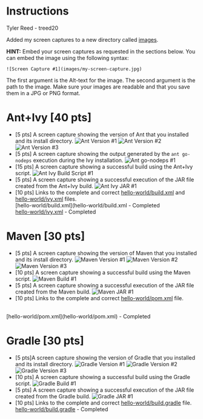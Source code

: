 # Instructions
Tyler Reed - treed20

Added my screen captures to a new directory called [images](images).

**HINT:** Embed your screen captures as requested in the sections below. You can embed the image using the following syntax:

```
![Screen Capture #1](images/my-screen-capture.jpg)
```

The first argument is the Alt-text for the image. The second argument is the path to the image. Make sure your images are readable and that you save them in a JPG or PNG format.

# Ant+Ivy [40 pts]
- [5 pts] A screen capture showing the version of Ant that you installed and its install directory.
![Ant Version #1](images/ant-version-cmd.jpg)
![Ant Version #2](images/ant-install-directory-cmd.jpg)
![Ant Version #3](images/ant-install-directory-explorer.jpg)
- [5 pts] A screen capture showing the output generated by the `ant go-nodeps` execution during the Ivy installation.
![Ant go-nodeps #1](images/ant-go-nodeps-cmd.jpg)
- [15 pts] A screen capture showing a successful build using the Ant+Ivy script.
![Ant Ivy Build Script #1](images/ant-ivy-build-script.jpg)
- [5 pts] A screen capture showing a successful execution of the JAR file created from the Ant+Ivy build.
![Ant Ivy JAR #1](images/ant-ivy-jar-exec.jpg)
- [10 pts] Links to the complete and correct [hello-world/build.xml](hello-world/build.xml) and [hello-world/ivy.xml](hello-world/ivy.xml) files.<br>
[hello-world/build.xml](hello-world/build.xml - Completed <br>
[hello-world/ivy.xml](hello-world/ivy.xml) - Completed

# Maven [30 pts]
- [5 pts] A screen capture showing the version of Maven that you installed and its install directory.
![Maven Version #1](images/mvn-version-cmd.jpg)
![Maven Version #2](images/mvn-install-directory-cmd.jpg)
![Maven Version #3](images/mvn-install-directory-explorer.jpg)
- [10 pts] A screen capture showing a successful build using the Maven script.
![Maven Build #1](images/mvn-clean-package-cmd.jpg)
- [5 pts] A screen capture showing a successful execution of the JAR file created from the Maven build.
![Maven JAR #1](images/mvn-jar-exec.jpg)
- [10 pts] Links to the complete and correct [hello-world/pom.xml](hello-world/pom.xml) file.
<br>
[hello-world/pom.xml](hello-world/pom.xml) - Completed

# Gradle [30 pts]
- [5 pts]A screen capture showing the version of Gradle that you installed and its install directory.
![Gradle Version #1](images/gradle-version-cmd.jpg)
![Gradle Version #2](images/gradle-install-directory-cmd.jpg)
![Gradle Version #3](images/gradle-install-directory-explorer.jpg)
- [10 pts] A screen capture showing a successful build using the Gradle script.
![Gradle Build #1](images/gradle-jar-cmd.jpg)
- [5 pts] A screen capture showing a successful execution of the JAR file created from the Gradle build.
![Gradle JAR #1](images/gradle-jar-exec.jpg)
- [10 pts] Links to the complete and correct [hello-world/build.gradle](hello-world/build.gradle) file.<br>
[hello-world/build.gradle](hello-world/build.gradle) - Completed